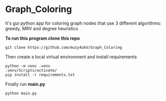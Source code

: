 # Graph_Coloring

It's gui python app for coloring graph nodes that use 3 different algorithms: greedy, MRV and degree heuristics

**To run this program clone this repo**

```git clone https://github.com/muzy4ukV/Graph_Coloring```

Then create a local virtual environment and install requirements 

```
python -m venv .venv
.venv/Scripts/activate/
pip install -r requirements.txt
```

Finally run **main.py**

```
python main.py
```
